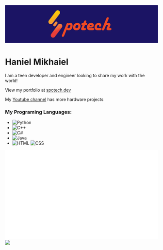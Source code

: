 # <img src="https://raw.githubusercontent.com/SpotechYT/SpotechYT/main/Spotech-Logo-Banner-Small.jpg">
# Haniel Mikhaiel

I am a teen developer and engineer looking to share my work with the world!

View my portfolio at [spotech.dev](https://spotech.dev)

My [Youtube channel](https://www.youtube.com/channel/UChdUd7-Si9OuBiD1_8KFcnQ) has more hardware projects

### My Programing Languages:
  * ![Python](https://img.shields.io/badge/%E2%80%8E-Python-yellow?logo=python&logoColor=white)
  * ![C++](https://img.shields.io/badge/%E2%80%8E-C%2B%2B-blue?logo=C%2B%2B&logoColor=white)
  * ![C#](https://img.shields.io/badge/%E2%80%8E-C%23-green?logo=C&logoColor=white)
  * ![Java](https://img.shields.io/badge/%E2%80%8E-Java-red?logo=iconjar&logoColor=white)
  * ![HTML](https://img.shields.io/badge/%E2%80%8E-HTML-%23E34F26?logo=html5&logoColor=white) ![CSS](https://img.shields.io/badge/%E2%80%8E-CSS-%231572B6?logo=css3&logoColor=white)

![](https://raw.githubusercontent.com/SpotechYT/github-stats/master/generated/languages.svg#gh-dark-mode-only)
![](https://github-readme-stats.vercel.app/api?username=spotechyt)
